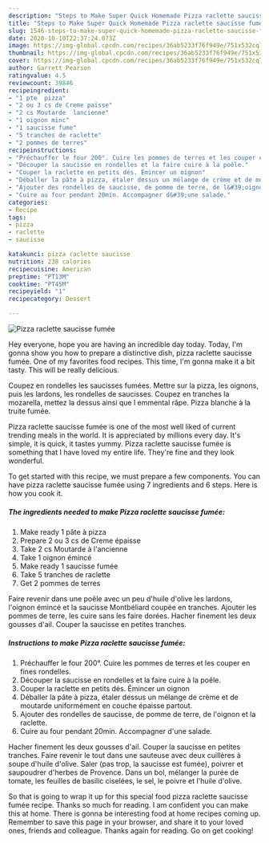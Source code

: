 ```yaml
---
description: "Steps to Make Super Quick Homemade Pizza raclette saucisse fumée"
title: "Steps to Make Super Quick Homemade Pizza raclette saucisse fumée"
slug: 1546-steps-to-make-super-quick-homemade-pizza-raclette-saucisse-fumee
date: 2020-10-10T22:37:24.073Z
image: https://img-global.cpcdn.com/recipes/36ab5233f76f949e/751x532cq70/pizza-raclette-saucisse-fumee-photo-principale-de-la-recette.jpg
thumbnail: https://img-global.cpcdn.com/recipes/36ab5233f76f949e/751x532cq70/pizza-raclette-saucisse-fumee-photo-principale-de-la-recette.jpg
cover: https://img-global.cpcdn.com/recipes/36ab5233f76f949e/751x532cq70/pizza-raclette-saucisse-fumee-photo-principale-de-la-recette.jpg
author: Garrett Pearson
ratingvalue: 4.5
reviewcount: 39846
recipeingredient:
- "1 pte  pizza"
- "2 ou 3 cs de Creme paisse"
- "2 cs Moutarde  lancienne"
- "1 oignon minc"
- "1 saucisse fume"
- "5 tranches de raclette"
- "2 pommes de terres"
recipeinstructions:
- "Préchauffer le four 200°. Cuire les pommes de terres et les couper en fines rondelles."
- "Découper la saucisse en rondelles et la faire cuire à la poêle."
- "Couper la raclette en petits dés. Émincer un oignon"
- "Déballer la pâte à pizza, étaler dessus un mélange de crème et de moutarde uniformément en couche épaisse partout."
- "Ajouter des rondelles de saucisse, de pomme de terre, de l&#39;oignon et la raclette."
- "Cuire au four pendant 20min. Accompagner d&#39;une salade."
categories:
- Recipe
tags:
- pizza
- raclette
- saucisse

katakunci: pizza raclette saucisse 
nutrition: 238 calories
recipecuisine: American
preptime: "PT13M"
cooktime: "PT45M"
recipeyield: "1"
recipecategory: Dessert

---
```



![Pizza raclette saucisse fumée](https://img-global.cpcdn.com/recipes/36ab5233f76f949e/751x532cq70/pizza-raclette-saucisse-fumee-photo-principale-de-la-recette.jpg)

Hey everyone, hope you are having an incredible day today. Today, I'm gonna show you how to prepare a distinctive dish, pizza raclette saucisse fumée. One of my favorites food recipes. This time, I'm gonna make it a bit tasty. This will be really delicious.

Coupez en rondelles les saucisses fumées. Mettre sur la pizza, les oignons, puis les lardons, les rondelles de saucisses. Coupez en tranches la mozarella, mettez la dessus ainsi que l emmental râpe. Pizza blanche à la truite fumée.

Pizza raclette saucisse fumée is one of the most well liked of current trending meals in the world. It is appreciated by millions every day. It's simple, it is quick, it tastes yummy. Pizza raclette saucisse fumée is something that I have loved my entire life. They're fine and they look wonderful.


To get started with this recipe, we must prepare a few components. You can have pizza raclette saucisse fumée using 7 ingredients and 6 steps. Here is how you cook it.

<!--inarticleads1-->

##### The ingredients needed to make Pizza raclette saucisse fumée:

1. Make ready 1 pâte à pizza
1. Prepare 2 ou 3 cs de Creme épaisse
1. Take 2 cs Moutarde à l&#39;ancienne
1. Take 1 oignon émincé
1. Make ready 1 saucisse fumée
1. Take 5 tranches de raclette
1. Get 2 pommes de terres


Faire revenir dans une poêle avec un peu d&#39;huile d&#39;olive les lardons, l&#39;oignon émincé et la saucisse Montbéliard coupée en tranches. Ajouter les pommes de terre, les cuire sans les faire dorées. Hacher finement les deux gousses d&#39;ail. Couper la saucisse en petites tranches. 

<!--inarticleads2-->

##### Instructions to make Pizza raclette saucisse fumée:

1. Préchauffer le four 200°. Cuire les pommes de terres et les couper en fines rondelles.
1. Découper la saucisse en rondelles et la faire cuire à la poêle.
1. Couper la raclette en petits dés. Émincer un oignon
1. Déballer la pâte à pizza, étaler dessus un mélange de crème et de moutarde uniformément en couche épaisse partout.
1. Ajouter des rondelles de saucisse, de pomme de terre, de l&#39;oignon et la raclette.
1. Cuire au four pendant 20min. Accompagner d&#39;une salade.


Hacher finement les deux gousses d&#39;ail. Couper la saucisse en petites tranches. Faire revenir le tout dans une sauteuse avec deux cuillères à soupe d&#39;huile d&#39;olive. Saler (pas trop, la saucisse est fumée), poivrer et saupoudrer d&#39;herbes de Provence. Dans un bol, mélanger la purée de tomate, les feuilles de basilic ciselées, le sel, le poivre et l&#39;huile d&#39;olive. 

So that is going to wrap it up for this special food pizza raclette saucisse fumée recipe. Thanks so much for reading. I am confident you can make this at home. There is gonna be interesting food at home recipes coming up. Remember to save this page in your browser, and share it to your loved ones, friends and colleague. Thanks again for reading. Go on get cooking!
